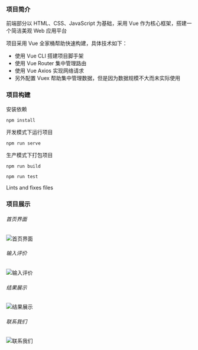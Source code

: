 ### 项目简介

前端部分以 HTML、CSS、JavaScript 为基础，采用 Vue 作为核心框架，搭建一个简洁美观 Web 应用平台

项目采用 Vue 全家桶帮助快速构建，具体技术如下：

* 使用 Vue CLI 搭建项目脚手架
* 使用 Vue Router 集中管理路由
* 使用 Vue Axios 实现网络请求
* 另外配置 Vuex 帮助集中管理数据，但是因为数据规模不大而未实际使用

### 项目构建

安装依赖

```
npm install
```

开发模式下运行项目

```
npm run serve
```

生产模式下打包项目

```
npm run build
```

```
npm run test
```

Lints and fixes files

### 项目展示

###### 首页界面

![首页界面](C:\Users\心轩xuan\Desktop\software实训\easy-evaluation\首页界面.png)

###### 输入评价

![输入评价](C:\Users\心轩xuan\Desktop\software实训\easy-evaluation\输入评价.png)

###### 结果展示

![结果展示](C:\Users\心轩xuan\Desktop\software实训\easy-evaluation\结果展示.png)

###### 联系我们

![联系我们](C:\Users\心轩xuan\Desktop\software实训\easy-evaluation\联系我们.png)